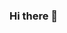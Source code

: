 ### Hi there 👋

<!--
**Rai-Git/Rai-Git** is a ✨ _special_ ✨ repository because its `README.md` (this file) appears on your GitHub profile.

Here are some ideas to get you started:

- 🔭 I’m currently working on ...
- 🌱 I’m currently learning Html, css, javascript and C#
### 📫 How to reach me: (47) 999469414
      email: ernandes.rai@gmail.com
- 😄 Pronouns: ...
- ⚡ Fun fact: ...
-->
